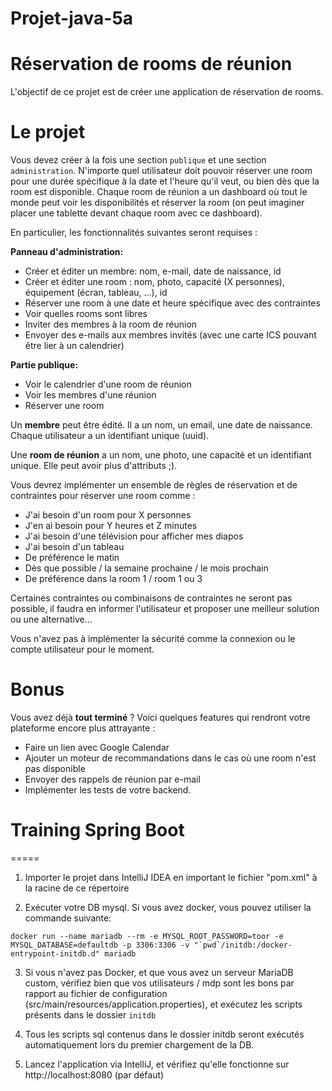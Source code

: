 # Projet-java-5a

Réservation de rooms de réunion
===========
L'objectif de ce projet est de créer une application de réservation de rooms. 
# Le projet 
Vous devez créer à la fois une section `publique` et une section `administration`.
N'importe quel utilisateur doit pouvoir réserver une room pour une durée spécifique à la date et l'heure qu'il veut, ou bien dès que la room est disponible. 
Chaque room de réunion a un dashboard où tout le monde peut voir les disponibilités et réserver la room (on peut imaginer placer une tablette devant chaque room avec ce dashboard).

En particulier, les fonctionnalités suivantes seront requises :

**Panneau d'administration:**
  * Créer et éditer un membre: nom, e-mail, date de naissance, id
  * Créer et éditer une room : nom, photo, capacité (X personnes), équipement (écran, tableau, ...), id
  * Réserver une room à une date et heure spécifique avec des contraintes
  * Voir quelles rooms sont libres
  * Inviter des membres à la room de réunion
  * Envoyer des e-mails aux membres invités (avec une carte ICS pouvant être lier à un calendrier)

**Partie publique:**
  * Voir le calendrier d'une room de réunion
  * Voir les membres d'une réunion
  * Réserver une room

Un **membre** peut être édité. Il a un nom, un email, une date de naissance. Chaque utilisateur a un identifiant unique (uuid). 

Une **room de réunion** a un nom, une photo, une capacité et un identifiant unique. Elle peut avoir plus d'attributs ;).

Vous devrez implémenter un ensemble de règles de réservation et de contraintes pour réserver une room comme : 
 - J'ai besoin d'un room pour X personnes
 - J'en ai besoin pour Y heures et Z minutes
 - J'ai besoin d'une télévision pour afficher mes diapos
 - J'ai besoin d'un tableau
 - De préférence le matin
 - Dès que possible / la semaine prochaine / le mois prochain
 - De préférence dans la room 1 / room 1 ou 3

Certaines contraintes ou combinaisons de contraintes ne seront pas possible, il faudra en informer l'utilisateur et proposer une meilleur solution ou une alternative...

Vous n'avez pas à implémenter la sécurité comme la connexion ou le compte utilisateur pour le moment.

# Bonus
Vous avez déjà **tout terminé** ?
Voici quelques features qui rendront votre plateforme encore plus attrayante :

 * Faire un lien avec Google Calendar
 * Ajouter un moteur de recommandations dans le cas où une room n'est pas disponible
 * Envoyer des rappels de réunion par e-mail 
 * Implémenter les tests de votre backend. 



# Training Spring Boot
=====

1. Importer le projet dans IntelliJ IDEA en important le fichier "pom.xml" à la racine de ce répertoire

2. Exécuter votre DB mysql. Si vous avez docker, vous pouvez utiliser la commande suivante:
```
docker run --name mariadb --rm -e MYSQL_ROOT_PASSWORD=toor -e MYSQL_DATABASE=defaultdb -p 3306:3306 -v "`pwd`/initdb:/docker-entrypoint-initdb.d" mariadb
```

3. Si vous n'avez pas Docker, et que vous avez un serveur MariaDB custom, vérifiez bien que vos utilisateurs / mdp sont les bons par rapport au fichier de configuration (src/main/resources/application.properties), et exécutez les scripts présents dans le dossier `initdb`

4. Tous les scripts sql contenus dans le dossier initdb seront exécutés automatiquement lors du premier chargement de la DB.

5. Lancez l'application via IntelliJ, et vérifiez qu'elle fonctionne sur http://localhost:8080 (par défaut)